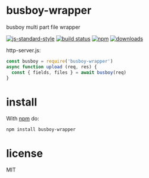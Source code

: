 # busboy-wrapper

busboy multi part file wrapper

[![js-standard-style](https://img.shields.io/badge/code_style-standard-brightgreen.svg)](https://github.com/feross/standard)
[![build status](https://api.travis-ci.com/JamesKyburz/busboy-wrapper.svg)](https://travis-ci.com/JamesKyburz/busboy-wrapper)
[![npm](https://img.shields.io/npm/v/busboy-wrapper.svg)](https://npmjs.org/package/busboy-wrapper)
[![downloads](https://img.shields.io/npm/dm/busboy-wrapper.svg)](https://npmjs.org/package/busboy-wrapper)

http-server.js:

```javascript
const busboy = require('busboy-wrapper')
async function upload (req, res) {
  const { fields, files } = await busboy(req)
}
```
# install

With [npm](https://npmjs.org) do:

```
npm install busboy-wrapper
```

# license

MIT
